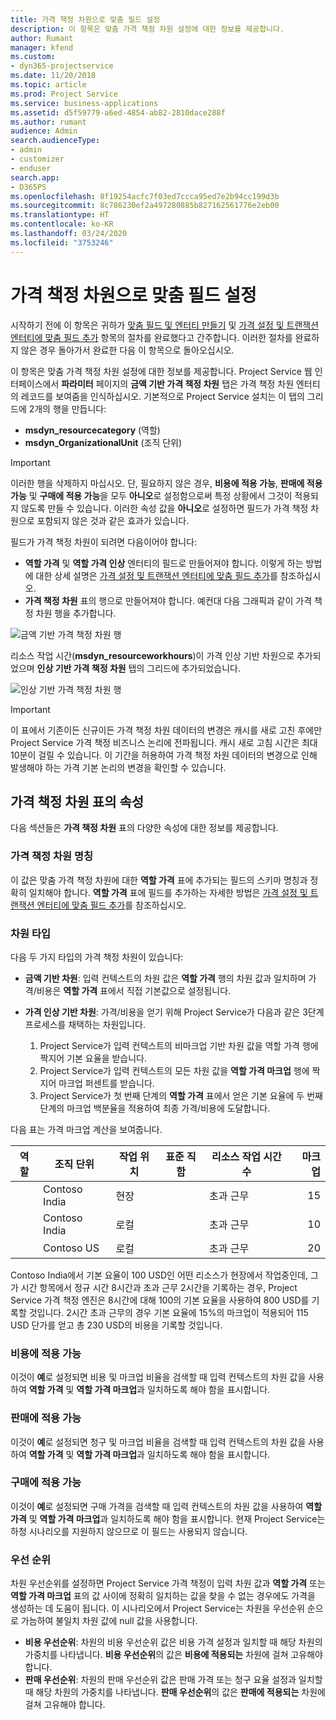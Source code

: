 ```yaml
---
title: 가격 책정 차원으로 맞춤 필드 설정
description: 이 항목은 맞춤 가격 책정 차원 설정에 대한 정보를 제공합니다.
author: Rumant
manager: kfend
ms.custom:
- dyn365-projectservice
ms.date: 11/20/2018
ms.topic: article
ms.prod: Project Service
ms.service: business-applications
ms.assetid: d5f59779-a6ed-4854-ab82-2810dace288f
ms.author: rumant
audience: Admin
search.audienceType:
- admin
- customizer
- enduser
search.app:
- D365PS
ms.openlocfilehash: 8f19254acfc7f03ed7ccca95ed7e2b94cc199d3b
ms.sourcegitcommit: 8c786230ef2a497280885b827162561776e2eb00
ms.translationtype: HT
ms.contentlocale: ko-KR
ms.lasthandoff: 03/24/2020
ms.locfileid: "3753246"
---
```

# <a name="set-up-custom-fields-as-pricing-dimensions"></a>가격 책정 차원으로 맞춤 필드 설정 

시작하기 전에 이 항목은 귀하가 [맞춤 필드 및 엔터티 만들기](create-custom-fields-entities.md) 및 [가격 설정 및 트랜잭션 엔터티에 맞춤 필드 추가](field-references.md) 항목의 절차를 완료했다고 간주합니다. 이러한 절차를 완료하지 않은 경우 돌아가서 완료한 다음 이 항목으로 돌아오십시오. 

이 항목은 맞춤 가격 책정 차원 설정에 대한 정보를 제공합니다. Project Service 웹 인터페이스에서 **파라미터** 페이지의 **금액 기반 가격 책정 차원** 탭은 가격 책정 차원 엔터티의 레코드를 보여줌을 인식하십시오. 기본적으로 Project Service 설치는 이 탭의 그리드에 2개의 행을 만듭니다:

- **msdyn_resourcecategory** (역할)
- **msdyn_OrganizationalUnit** (조직 단위)

> [!IMPORTANT]
> 이러한 행을 삭제하지 마십시오. 단, 필요하지 않은 경우, **비용에 적용 가능**, **판매에 적용 가능** 및 **구매에 적용 가능**을 모두 **아니오**로 설정함으로써 특정 상황에서 그것이 적용되지 않도록 만들 수 있습니다. 이러한 속성 값을 **아니오**로 설정하면 필드가 가격 책정 차원으로 포함되지 않은 것과 같은 효과가 있습니다.

필드가 가격 책정 차원이 되려면 다음이어야 합니다:

- **역할 가격** 및 **역할 가격 인상** 엔터티의 필드로 만들어져야 합니다. 이렇게 하는 방법에 대한 상세 설명은 [가격 설정 및 트랜잭션 엔터티에 맞춤 필드 추가](field-references.md)를 참조하십시오.
- **가격 책정 차원** 표의 행으로 만들어져야 합니다. 예컨대 다음 그래픽과 같이 가격 책정 차원 행을 추가합니다. 

![금액 기반 가격 책정 차원 행](media/Amt-based-PD.png)

리소스 작업 시간(**msdyn_resourceworkhours**)이 가격 인상 기반 차원으로 추가되었으며 **인상 기반 가격 책정 차원** 탭의 그리드에 추가되었습니다.

![인상 기반 가격 책정 차원 행](media/Markup-based-PD.png)

> [!IMPORTANT]
> 이 표에서 기존이든 신규이든 가격 책정 차원 데이터의 변경은 캐시를 새로 고친 후에만 Project Service 가격 책정 비즈니스 논리에 전파됩니다. 캐시 새로 고침 시간은 최대 10분이 걸릴 수 있습니다. 이 기간을 허용하여 가격 책정 차원 데이터의 변경으로 인해 발생해야 하는 가격 기본 논리의 변경을 확인할 수 있습니다.


## <a name="attributes-of-the-pricing-dimensions-table"></a>가격 책정 차원 표의 속성
다음 섹션들은 **가격 책정 차원** 표의 다양한 속성에 대한 정보를 제공합니다.

### <a name="pricing-dimension-name"></a>가격 책정 차원 명칭
이 값은 맞춤 가격 책정 차원에 대한 **역할 가격** 표에 추가되는 필드의 스키마 명칭과 정확히 일치해야 합니다. **역할 가격** 표에 필드를 추가하는 자세한 방법은 [가격 설정 및 트랜잭션 엔터티에 맞춤 필드 추가](field-references.md)를 참조하십시오.

### <a name="type-of-dimension"></a>차원 타입
다음 두 가지 타입의 가격 책정 차원이 있습니다:
  
  - **금액 기반 차원**: 입력 컨텍스트의 차원 값은 **역할 가격** 행의 차원 값과 일치하며 가격/비용은 **역할 가격** 표에서 직접 기본값으로 설정됩니다.
  - **가격 인상 기반 차원**: 가격/비용을 얻기 위해 Project Service가 다음과 같은 3단계 프로세스를 채택하는 차원입니다.
 
    1. Project Service가 입력 컨텍스트의 비마크업 기반 차원 값을 역할 가격 행에 짝지어 기본 요율을 받습니다.
    2. Project Service가 입력 컨텍스트의 모든 차원 값을 **역할 가격 마크업** 행에 짝지어 마크업 퍼센트를 받습니다.
    3. Project Service가 첫 번째 단계의 **역할 가격** 표에서 얻은 기본 요율에 두 번째 단계의 마크업 백분율을 적용하여 최종 가격/비용에 도달합니다.
   
   다음 표는 가격 마크업 계산을 보여줍니다.
  
| 역할        | 조직 단위    |작업 위치      |표준 직함      |리소스 작업 시간 수      |  마크업|
| ------------|-------------|-------------------|--------------------|-------------------------|--------:|
|             | Contoso India|현장            |                    |초과 근무                 |15     |
|             | Contoso India|로컬             |                    |초과 근무                 |10     |
|             | Contoso US   |로컬             |                    |초과 근무                 |20     |


Contoso India에서 기본 요율이 100 USD인 어떤 리소스가 현장에서 작업중인데, 그가 시간 항목에서 정규 시간 8시간과 초과 근무 2시간을 기록하는 경우, Project Service 가격 책정 엔진은 8시간에 대해 100의 기본 요율을 사용하여 800 USD를 기록할 것입니다. 2시간 초과 근무의 경우 기본 요율에 15%의 마크업이 적용되어 115 USD 단가를 얻고 총 230 USD의 비용을 기록할 것입니다.

### <a name="applicable-to-cost"></a>비용에 적용 가능 
이것이 **예**로 설정되면 비용 및 마크업 비율을 검색할 때 입력 컨텍스트의 차원 값을 사용하여 **역할 가격** 및 **역할 가격 마크업**과 일치하도록 해야 함을 표시합니다.

### <a name="applicable-to-sales"></a>판매에 적용 가능
이것이 **예**로 설정되면 청구 및 마크업 비율을 검색할 때 입력 컨텍스트의 차원 값을 사용하여 **역할 가격** 및 **역할 가격 마크업**과 일치하도록 해야 함을 표시합니다.

### <a name="applicable-to-purchase"></a>구매에 적용 가능
이것이 **예**로 설정되면 구매 가격을 검색할 때 입력 컨텍스트의 차원 값을 사용하여 **역할 가격** 및 **역할 가격 마크업**과 일치하도록 해야 함을 표시합니다. 현재 Project Service는 하청 시나리오를 지원하지 않으므로 이 필드는 사용되지 않습니다. 

### <a name="priority"></a>우선 순위
차원 우선순위를 설정하면 Project Service 가격 책정이 입력 차원 값과 **역할 가격** 또는 **역할 가격 마크업** 표의 값 사이에 정확히 일치하는 값을 찾을 수 없는 경우에도 가격을 생성하는 데 도움이 됩니다. 이 시나리오에서 Project Service는 차원을 우선순위 순으로 가늠하여 불일치 차원 값에 null 값을 사용합니다.

- **비용 우선순위**: 차원의 비용 우선순위 값은 비용 가격 설정과 일치할 때 해당 차원의 가중치를 나타냅니다. **비용 우선순위**의 값은 **비용에 적용되는** 차원에 걸쳐 고유해야 합니다.
- **판매 우선순위**: 차원의 판매 우선순위 값은 판매 가격 또는 청구 요율 설정과 일치할 때 해당 차원의 가중치를 나타냅니다. **판매 우선순위**의 값은 **판매에 적용되는** 차원에 걸쳐 고유해야 합니다.
